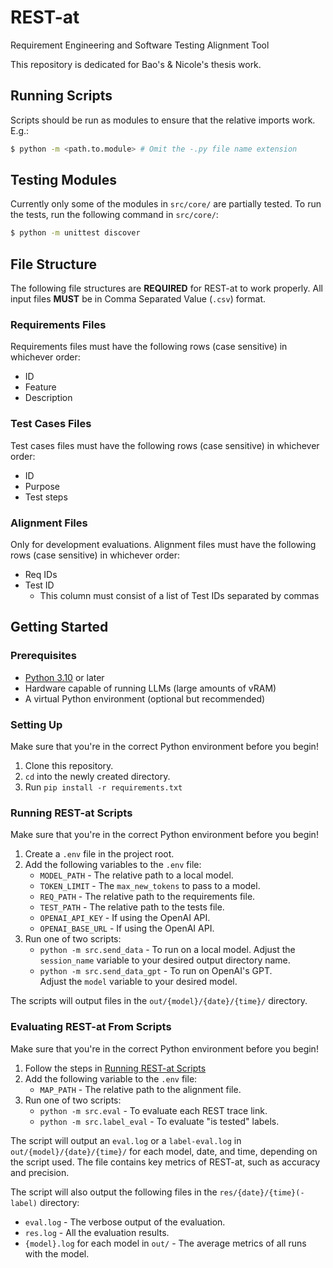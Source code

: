 # REST-at

Requirement Engineering and Software Testing Alignment Tool

This repository is dedicated for Bao's &amp; Nicole's thesis work.


## Running Scripts

Scripts should be run as modules to ensure that the relative imports work. E.g.:
```bash
$ python -m <path.to.module> # Omit the -.py file name extension
```


## Testing Modules

Currently only some of the modules in `src/core/` are partially tested. To run the tests, run the following command in `src/core/`:
```bash
$ python -m unittest discover
```


## File Structure

The following file structures are **REQUIRED** for REST-at to work properly. All input files **MUST**
be in Comma Separated Value (`.csv`) format.

### Requirements Files

Requirements files must have the following rows (case sensitive) in whichever order:
- ID
- Feature
- Description

### Test Cases Files

Test cases files must have the following rows (case sensitive) in whichever order:
- ID
- Purpose
- Test steps

### Alignment Files

Only for development evaluations.
Alignment files must have the following rows (case sensitive) in whichever order:
- Req IDs
- Test ID
    - This column must consist of a list of Test IDs separated by commas


## Getting Started

### Prerequisites

- [Python 3.10](https://www.python.org/downloads/release/python-31014/) or later
- Hardware capable of running LLMs (large amounts of vRAM)
- A virtual Python environment (optional but recommended)

### Setting Up

Make sure that you're in the correct Python environment before you begin!

1. Clone this repository.
1. `cd` into the newly created directory.
1. Run `pip install -r requirements.txt`

### Running REST-at Scripts

Make sure that you're in the correct Python environment before you begin!

1. Create a `.env` file in the project root.
1. Add the following variables to the `.env` file:
    - `MODEL_PATH` - The relative path to a local model.
    - `TOKEN_LIMIT` - The `max_new_tokens` to pass to a model.
    - `REQ_PATH` - The relative path to the requirements file.
    - `TEST_PATH` - The relative path to the tests file.
    - `OPENAI_API_KEY` - If using the OpenAI API.
    - `OPENAI_BASE_URL` - If using the OpenAI API.
1. Run one of two scripts:
    - `python -m src.send_data` - To run on a local model.
    Adjust the `session_name` variable to your desired output directory name.
    - `python -m src.send_data_gpt` - To run on OpenAI's GPT. \
    Adjust the `model` variable to your desired model.

The scripts will output files in the `out/{model}/{date}/{time}/` directory.

### Evaluating REST-at From Scripts

Make sure that you're in the correct Python environment before you begin!

1. Follow the steps in [Running REST-at Scripts](#running-rest-at-scripts)
1. Add the following variable to the `.env` file:
    - `MAP_PATH` - The relative path to the alignment file.
1. Run one of two scripts:
    - `python -m src.eval` - To evaluate each REST trace link.
    - `python -m src.label_eval` - To evaluate "is tested" labels.

The script will output an `eval.log` or a `label-eval.log` in `out/{model}/{date}/{time}/` for each model, date, and time, depending on the script used. The file contains key metrics of REST-at, such as accuracy and precision.

The script will also output the following files in the `res/{date}/{time}(-label)` directory:
- `eval.log` - The verbose output of the evaluation.
- `res.log` - All the evaluation results.
- `{model}.log` for each model in `out/` - The average metrics of all runs with the model.
